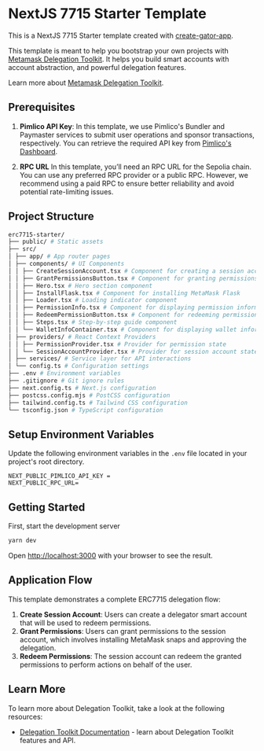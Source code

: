 # NextJS 7715 Starter Template

This is a NextJS 7715 Starter template created with [create-gator-app](https://www.npmjs.com/package/create-gator-app).

This template is meant to help you bootstrap your own projects with [Metamask Delegation Toolkit](https://docs.metamask.io/delegation-toolkit/). It helps you build smart accounts with account abstraction, and powerful delegation features.

Learn more about [Metamask Delegation Toolkit](https://docs.metamask.io/delegation-toolkit/).

## Prerequisites

1. **Pimlico API Key**: In this template, we use Pimlico's Bundler and Paymaster services to submit user operations and sponsor transactions, respectively. You can retrieve the required API key from [Pimlico's Dashboard](https://dashboard.pimlico.io/apikeys).

2. **RPC URL** In this template, you’ll need an RPC URL for the Sepolia chain. You can use any preferred RPC provider or a public RPC. However, we recommend using a paid RPC to ensure better reliability and avoid potential rate-limiting issues.

## Project Structure

```bash
erc7715-starter/
├── public/ # Static assets
├── src/
│ ├── app/ # App router pages
│ ├── components/ # UI Components
│ │ ├── CreateSessionAccount.tsx # Component for creating a session account
│ │ ├── GrantPermissionsButton.tsx # Component for granting permissions
│ │ ├── Hero.tsx # Hero section component
│ │ ├── InstallFlask.tsx # Component for installing MetaMask Flask
│ │ ├── Loader.tsx # Loading indicator component
│ │ ├── PermissionInfo.tsx # Component for displaying permission information
│ │ ├── RedeemPermissionButton.tsx # Component for redeeming permissions
│ │ ├── Steps.tsx # Step-by-step guide component
│ │ └── WalletInfoContainer.tsx # Component for displaying wallet information
│ ├── providers/ # React Context Providers
│ │ ├── PermissionProvider.tsx # Provider for permission state
│ │ └── SessionAccountProvider.tsx # Provider for session account state
│ ├── services/ # Service layer for API interactions
│ └── config.ts # Configuration settings
├── .env # Environment variables
├── .gitignore # Git ignore rules
├── next.config.ts # Next.js configuration
├── postcss.config.mjs # PostCSS configuration
├── tailwind.config.ts # Tailwind CSS configuration
└── tsconfig.json # TypeScript configuration
```

## Setup Environment Variables

Update the following environment variables in the `.env` file located in your project's root directory.

```
NEXT_PUBLIC_PIMLICO_API_KEY =
NEXT_PUBLIC_RPC_URL= 
```

## Getting Started

First, start the development server

```bash
yarn dev
```

Open [http://localhost:3000](http://localhost:3000) with your browser to see the result.

## Application Flow

This template demonstrates a complete ERC7715 delegation flow:

1. **Create Session Account**: Users can create a delegator smart account that will be used to redeem permissions.
2. **Grant Permissions**: Users can grant permissions to the session account, which involves installing MetaMask snaps and approving the delegation.
3. **Redeem Permissions**: The session account can redeem the granted permissions to perform actions on behalf of the user.

## Learn More

To learn more about Delegation Toolkit, take a look at the following resources:

- [Delegation Toolkit Documentation](https://docs.metamask.io/delegation-toolkit/) - learn about Delegation Toolkit features and API.
